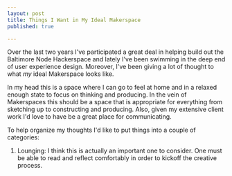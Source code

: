 ```yaml
---
layout: post
title: Things I Want in My Ideal Makerspace
published: true

---
```


Over the last two years I've participated a great deal in helping build out the Baltimore Node Hackerspace and lately I've been swimming in the deep end of user experience design. Moreover, I've been giving a lot of thought to what _my_ ideal Makerspace looks like.

In my head this is a space where I can go to feel at home and in a relaxed enough state to focus on thinking and producing. In the vein of Makerspaces this should be a space that is appropriate for everything from sketching up to constructing and producing. Also, given my extensive client work I'd love to have be a great place for communicating.

To help organize my thoughts I'd like to put things into a couple of categories:

1. Lounging: I think this is actually an important one to consider. One must be able to read and reflect comfortably in order to kickoff the creative process. 